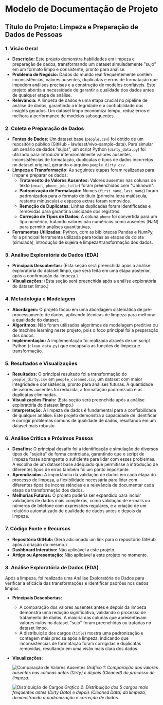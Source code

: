 # Modelo de Documentação de Projeto

## Título do Projeto: Limpeza e Preparação de Dados de Pessoas

### 1. Visão Geral

*   **Descrição:** Este projeto demonstra habilidades em limpeza e preparação de dados, transformando um dataset simuladamente "sujo" em um formato limpo e consistente, pronto para análise.
*   **Problema de Negócio:** Dados do mundo real frequentemente contêm inconsistências, valores ausentes, duplicatas e erros de formatação que impedem análises precisas e a construção de modelos confiáveis. Este projeto aborda a necessidade de garantir a qualidade dos dados antes de qualquer etapa de análise.
*   **Relevância:** A limpeza de dados é uma etapa crucial no pipeline de análise de dados, garantindo a integridade e a confiabilidade dos insights gerados. Um dataset limpo economiza tempo, reduz erros e melhora a performance de modelos subsequentes.

### 2. Coleta e Preparação de Dados

*   **Fontes de Dados:** Um dataset base (`people.csv`) foi obtido de um repositório público (GitHub - lawlesst/vivo-sample-data). Para simular um cenário de dados "sujos", um script Python (`dirty_data.py`) foi utilizado para introduzir intencionalmente valores ausentes, inconsistências de formatação, duplicatas e tipos de dados incorretos no dataset original, gerando o arquivo `people_dirty.csv`.
*   **Limpeza e Transformação:** As seguintes etapas foram realizadas para limpar e preparar os dados:
    *   **Tratamento de Valores Ausentes:** Valores ausentes nas colunas de texto (`email`, `phone`, `job_title`) foram preenchidos com "Unknown".
    *   **Padronização de Formatação:** Nomes (`first_name`, `last_name`) foram padronizados para o formato de título (primeira letra maiúscula, restante minúscula) e espaços extras foram removidos.
    *   **Remoção de Duplicatas:** Linhas duplicadas foram identificadas e removidas para garantir a unicidade dos registros.
    *   **Correção de Tipos de Dados:** A coluna `phone` foi convertida para um tipo numérico, tratando valores não numéricos como ausentes (NaN) para permitir análises quantitativas.
*   **Ferramentas Utilizadas:** Python, com as bibliotecas Pandas e NumPy, foi a principal ferramenta utilizada para todas as etapas de coleta (simulada), introdução de sujeira e limpeza/transformação dos dados.

### 3. Análise Exploratória de Dados (EDA)

*   **Principais Descobertas:** (Esta seção será preenchida após a análise exploratória do dataset limpo, que será feita em uma etapa posterior, após a confirmação da limpeza.)
*   **Visualizações:** (Esta seção será preenchida após a análise exploratória do dataset limpo.)

### 4. Metodologia e Modelagem

*   **Abordagem:** O projeto focou em uma abordagem sistemática de pré-processamento de dados, aplicando técnicas de limpeza para melhorar a qualidade do dataset.
*   **Algoritmos:** Não foram utilizados algoritmos de modelagem preditiva ou de machine learning neste projeto, pois o foco principal foi a preparação dos dados.
*   **Implementação:** A implementação foi realizada através de um script Python (`clean_data.py`) que encapsula as funções de limpeza e transformação.

### 5. Resultados e Visualizações

*   **Resultados:** O principal resultado foi a transformação do `people_dirty.csv` em `people_cleaned.csv`, um dataset com maior integridade e consistência, pronto para análises futuras. A quantidade de valores ausentes foi reduzida, a formatação padronizada e as duplicatas eliminadas.
*   **Visualizações Finais:** (Esta seção será preenchida após a análise exploratória do dataset limpo.)
*   **Interpretação:** A limpeza de dados é fundamental para a confiabilidade de qualquer análise. Este projeto demonstra a capacidade de identificar e corrigir problemas comuns de qualidade de dados, resultando em um dataset mais robusto.

### 6. Análise Crítica e Próximos Passos

*   **Desafios:** O principal desafio foi a identificação e simulação de diversos tipos de "sujeira" de forma controlada, garantindo que o script de limpeza fosse abrangente o suficiente para lidar com esses problemas. A escolha de um dataset base adequado que permitisse a introdução de diferentes tipos de erros também foi um ponto importante.
*   **Aprendizados:** A importância da validação de dados em cada etapa do processo de limpeza, a flexibilidade necessária para lidar com diferentes tipos de inconsistências e a relevância de documentar cada etapa da transformação dos dados.
*   **Melhorias Futuras:** O projeto poderia ser expandido para incluir validações de dados mais complexas, como validação de e-mails ou números de telefone com expressões regulares, e a criação de um relatório automatizado de qualidade de dados antes e depois da limpeza.

### 7. Código Fonte e Recursos

*   **Repositório GitHub:** (Será adicionado um link para o repositório GitHub após a criação do mesmo.)
*   **Dashboard Interativo:** Não aplicável a este projeto.
*   **Artigo ou Apresentação:** Não aplicável a este projeto no momento.



### 3. Análise Exploratória de Dados (EDA)

Após a limpeza, foi realizada uma Análise Exploratória de Dados para verificar a eficácia das transformações e identificar padrões nos dados limpos.

*   **Principais Descobertas:**
    *   A comparação dos valores ausentes antes e depois da limpeza demonstra uma redução significativa, validando o processo de tratamento de dados. A maioria das colunas que apresentavam valores nulos no dataset "sujo" foram preenchidas ou tratadas no dataset limpo.
    *   A distribuição dos cargos (`title`) mostra uma padronização e contagem mais precisa após a limpeza, indicando que inconsistências de formatação foram corrigidas e duplicatas removidas, resultando em uma visão mais clara dos dados.

*   **Visualizações:**

    ![Comparação de Valores Ausentes](/home/ubuntu/data_cleaning_project/missing_values_comparison.png)
    *Gráfico 1: Comparação dos valores ausentes nas colunas antes (Dirty) e depois (Cleaned) do processo de limpeza.* 

    ![Distribuição de Cargos](/home/ubuntu/data_cleaning_project/job_title_distribution.png)
    *Gráfico 2: Distribuição dos 5 cargos mais frequentes antes (Dirty Data) e depois (Cleaned Data) da limpeza, demonstrando a padronização e correção de dados.*



